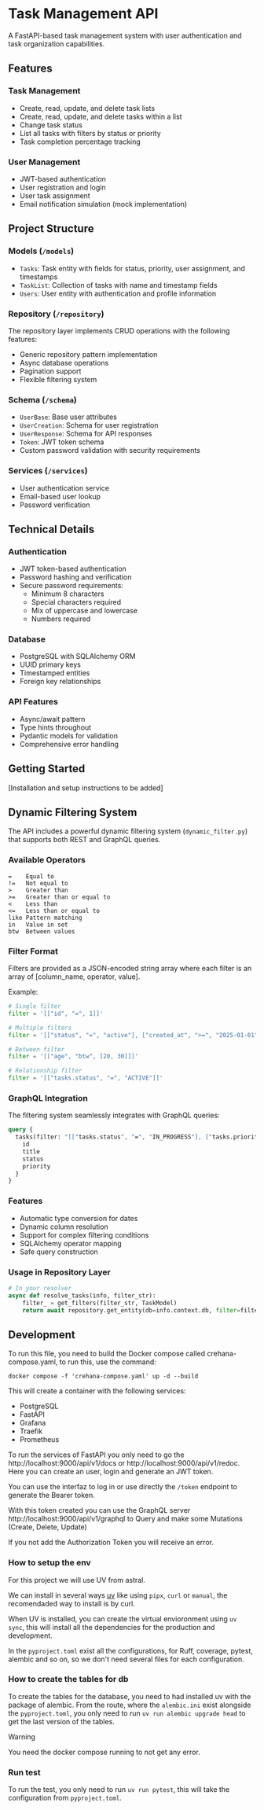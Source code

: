 # Task Management API

A FastAPI-based task management system with user authentication and task organization capabilities.

## Features

### Task Management
- Create, read, update, and delete task lists
- Create, read, update, and delete tasks within a list
- Change task status
- List all tasks with filters by status or priority
- Task completion percentage tracking

### User Management
- JWT-based authentication
- User registration and login
- User task assignment
- Email notification simulation (mock implementation)

## Project Structure

### Models (`/models`)
- `Tasks`: Task entity with fields for status, priority, user assignment, and timestamps
- `TaskList`: Collection of tasks with name and timestamp fields
- `Users`: User entity with authentication and profile information

### Repository (`/repository`)
The repository layer implements CRUD operations with the following features:
- Generic repository pattern implementation
- Async database operations
- Pagination support
- Flexible filtering system

### Schema (`/schema`)
- `UserBase`: Base user attributes
- `UserCreation`: Schema for user registration
- `UserResponse`: Schema for API responses
- `Token`: JWT token schema
- Custom password validation with security requirements

### Services (`/services`)
- User authentication service
- Email-based user lookup
- Password verification

## Technical Details

### Authentication
- JWT token-based authentication
- Password hashing and verification
- Secure password requirements:
  - Minimum 8 characters
  - Special characters required
  - Mix of uppercase and lowercase
  - Numbers required

### Database
- PostgreSQL with SQLAlchemy ORM
- UUID primary keys
- Timestamped entities
- Foreign key relationships

### API Features
- Async/await pattern
- Type hints throughout
- Pydantic models for validation
- Comprehensive error handling

## Getting Started

[Installation and setup instructions to be added]

## Dynamic Filtering System

The API includes a powerful dynamic filtering system (`dynamic_filter.py`) that supports both REST and GraphQL queries.

### Available Operators
```
=    Equal to
!=   Not equal to
>    Greater than
>=   Greater than or equal to
<    Less than
<=   Less than or equal to
like Pattern matching
in   Value in set
btw  Between values
```

### Filter Format
Filters are provided as a JSON-encoded string array where each filter is an array of [column_name, operator, value].

Example:
```python
# Single filter
filter = '[["id", "=", 1]]'

# Multiple filters
filter = '[["status", "=", "active"], ["created_at", ">=", "2025-01-01"]]'

# Between filter
filter = '[["age", "btw", [20, 30]]]'

# Relationship filter
filter = '[["tasks.status", "=", "ACTIVE"]]'
```

### GraphQL Integration
The filtering system seamlessly integrates with GraphQL queries:

```graphql
query {
  tasks(filter: "[["tasks.status", "=", "IN_PROGRESS"], ["tasks.priority", "=", "HIGH"]]") {
    id
    title
    status
    priority
  }
}
```

### Features
- Automatic type conversion for dates
- Dynamic column resolution
- Support for complex filtering conditions
- SQLAlchemy operator mapping
- Safe query construction

### Usage in Repository Layer
```python
# In your resolver
async def resolve_tasks(info, filter_str):
    filter_ = get_filters(filter_str, TaskModel)
    return await repository.get_entity(db=info.context.db, filter=filter_)
```



## Development

To run this file, you need to build the Docker compose called crehana-compose.yaml, to run this, use the command:
```shell
docker compose -f 'crehana-compose.yaml' up -d --build
```

This will create a container with the following services:
- PostgreSQL
- FastAPI
- Grafana
- Traefik
- Prometheus

To run the services of FastAPI you only need to go the http://localhost:9000/api/v1/docs or http://localhost:9000/api/v1/redoc.
Here you can create an user, login and generate an JWT token.

You can use the interfaz to log in or use directly the `/token` endpoint to generate the Bearer token.

With this token created you can use the GraphQL server http://localhost:9000/api/v1/graphql to Query and make some Mutations (Create, Delete, Update)

If you not add the Authorization Token you will receive an error.

### How to setup the env

For this project we will use UV from astral.

We can install in several ways [uv](https://docs.astral.sh/uv/getting-started/installation/) like using `pipx`, `curl` or `manual`, the recomendaded way to install is by curl.

When UV is installed, you can create the virtual envioronment using `uv sync`, this will install all the dependencies for the production and development.

In the `pyproject.toml` exist all the configurations, for Ruff, coverage, pytest, alembic and so on, so we don't need several files for each configuration.

### How to create the tables for db
To create the tables for the database, you need to had installed uv with the package of alembic.
From the route, where the `alembic.ini` exist alongside the `pyproject.toml`, you only need to run `uv run alembic upgrade head` to get the last version of the tables.

>[!WARNING]
> You need the docker compose running to not get any error.

### Run test
To run the test, you only need to run `uv run pytest`, this will take the configuration from `pyproject.toml`.